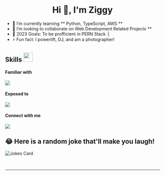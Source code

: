 <h1 align="center">Hi 👋, I'm Ziggy</h1>



- 🌱 I’m currently learning ** Python, TypeScript, AWS **
- 👯 I’m looking to collaborate on Web Development Related Projects **
- 🥅 2023 Goals: To be profficient in PERN Stack :|
- ⚡ Fun fact: I powerlift, DJ, and am a photographer! 


## Skills <img src="https://media.giphy.com/media/iY8CRBdQXODJSCERIr/giphy.gif" width="30px">&nbsp; 

<h4> Familiar with </h4>
<span> 
  <img src="https://skillicons.dev/icons?i=js,html,css,react,postgres,nodejs,express,sass">
</span>

<h4> Exposed to </h4>
<span>
  <img src="https://skillicons.dev/icons?i=py,aws,ts,ruby,mysql,rails">
</span>

<h4> Connect with me </h4>
<span>
  <a href="https://www.linkedin.com/in/manmohitmatharu/"><img src="https://skillicons.dev/icons?i=linkedin"></a>
</span>
    
## 😂 Here is a random joke that'll make you laugh!
![Jokes Card](https://readme-jokes.vercel.app/api)

    
<br>


-----
